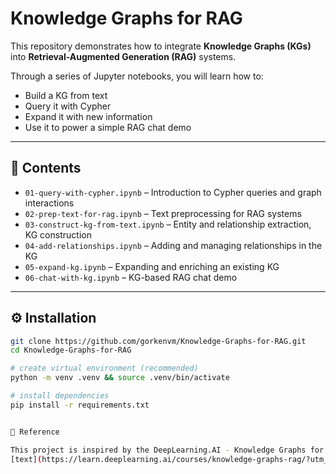 # Knowledge Graphs for RAG

This repository demonstrates how to integrate **Knowledge Graphs (KGs)** into **Retrieval-Augmented Generation (RAG)** systems.  

Through a series of Jupyter notebooks, you will learn how to:  
- Build a KG from text  
- Query it with Cypher  
- Expand it with new information  
- Use it to power a simple RAG chat demo  

---

## 📂 Contents

- `01-query-with-cypher.ipynb` – Introduction to Cypher queries and graph interactions  
- `02-prep-text-for-rag.ipynb` – Text preprocessing for RAG systems  
- `03-construct-kg-from-text.ipynb` – Entity and relationship extraction, KG construction  
- `04-add-relationships.ipynb` – Adding and managing relationships in the KG  
- `05-expand-kg.ipynb` – Expanding and enriching an existing KG  
- `06-chat-with-kg.ipynb` – KG-based RAG chat demo  

---

## ⚙️ Installation

```bash
git clone https://github.com/gorkenvm/Knowledge-Graphs-for-RAG.git
cd Knowledge-Graphs-for-RAG

# create virtual environment (recommended)
python -m venv .venv && source .venv/bin/activate

# install dependencies
pip install -r requirements.txt


📖 Reference

This project is inspired by the DeepLearning.AI - Knowledge Graphs for RAG course.
[text](https://learn.deeplearning.ai/courses/knowledge-graphs-rag/?utm_source=chatgpt.com)